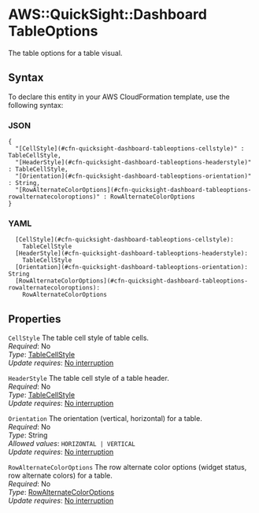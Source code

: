 # AWS::QuickSight::Dashboard TableOptions<a name="aws-properties-quicksight-dashboard-tableoptions"></a>

The table options for a table visual\.

## Syntax<a name="aws-properties-quicksight-dashboard-tableoptions-syntax"></a>

To declare this entity in your AWS CloudFormation template, use the following syntax:

### JSON<a name="aws-properties-quicksight-dashboard-tableoptions-syntax.json"></a>

```
{
  "[CellStyle](#cfn-quicksight-dashboard-tableoptions-cellstyle)" : TableCellStyle,
  "[HeaderStyle](#cfn-quicksight-dashboard-tableoptions-headerstyle)" : TableCellStyle,
  "[Orientation](#cfn-quicksight-dashboard-tableoptions-orientation)" : String,
  "[RowAlternateColorOptions](#cfn-quicksight-dashboard-tableoptions-rowalternatecoloroptions)" : RowAlternateColorOptions
}
```

### YAML<a name="aws-properties-quicksight-dashboard-tableoptions-syntax.yaml"></a>

```
  [CellStyle](#cfn-quicksight-dashboard-tableoptions-cellstyle): 
    TableCellStyle
  [HeaderStyle](#cfn-quicksight-dashboard-tableoptions-headerstyle): 
    TableCellStyle
  [Orientation](#cfn-quicksight-dashboard-tableoptions-orientation): String
  [RowAlternateColorOptions](#cfn-quicksight-dashboard-tableoptions-rowalternatecoloroptions): 
    RowAlternateColorOptions
```

## Properties<a name="aws-properties-quicksight-dashboard-tableoptions-properties"></a>

`CellStyle`  <a name="cfn-quicksight-dashboard-tableoptions-cellstyle"></a>
The table cell style of table cells\.  
*Required*: No  
*Type*: [TableCellStyle](aws-properties-quicksight-dashboard-tablecellstyle.md)  
*Update requires*: [No interruption](https://docs.aws.amazon.com/AWSCloudFormation/latest/UserGuide/using-cfn-updating-stacks-update-behaviors.html#update-no-interrupt)

`HeaderStyle`  <a name="cfn-quicksight-dashboard-tableoptions-headerstyle"></a>
The table cell style of a table header\.  
*Required*: No  
*Type*: [TableCellStyle](aws-properties-quicksight-dashboard-tablecellstyle.md)  
*Update requires*: [No interruption](https://docs.aws.amazon.com/AWSCloudFormation/latest/UserGuide/using-cfn-updating-stacks-update-behaviors.html#update-no-interrupt)

`Orientation`  <a name="cfn-quicksight-dashboard-tableoptions-orientation"></a>
The orientation \(vertical, horizontal\) for a table\.  
*Required*: No  
*Type*: String  
*Allowed values*: `HORIZONTAL | VERTICAL`  
*Update requires*: [No interruption](https://docs.aws.amazon.com/AWSCloudFormation/latest/UserGuide/using-cfn-updating-stacks-update-behaviors.html#update-no-interrupt)

`RowAlternateColorOptions`  <a name="cfn-quicksight-dashboard-tableoptions-rowalternatecoloroptions"></a>
The row alternate color options \(widget status, row alternate colors\) for a table\.  
*Required*: No  
*Type*: [RowAlternateColorOptions](aws-properties-quicksight-dashboard-rowalternatecoloroptions.md)  
*Update requires*: [No interruption](https://docs.aws.amazon.com/AWSCloudFormation/latest/UserGuide/using-cfn-updating-stacks-update-behaviors.html#update-no-interrupt)